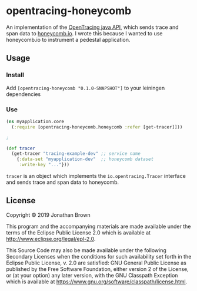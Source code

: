 # opentracing-honeycomb

An implementation of the [OpenTracing java API](https://opentracing.io/), which
sends trace and span data to [honeycomb.io](https://www.honeycomb.io/). I wrote
this because I wanted to use honeycomb.io to instrument a pedestal application.

## Usage

### Install

Add `[opentracing-honeycomb "0.1.0-SNAPSHOT"]` to your leiningen dependencies

### Use

```clojure
(ns myapplication.core
  (:require [opentracing-honeycomb.honeycomb :refer [get-tracer]]))

;

(def tracer
  (get-tracer "tracing-example-dev" ;; service name
    {:data-set "myapplication-dev"  ;; honeycomb dataset
     :write-key "..."}))
```

`tracer` is an object which implements the `io.opentracing.Tracer` interface and
sends trace and span data to honeycomb.

## License

Copyright © 2019 Jonathan Brown

This program and the accompanying materials are made available under the
terms of the Eclipse Public License 2.0 which is available at
http://www.eclipse.org/legal/epl-2.0.

This Source Code may also be made available under the following Secondary
Licenses when the conditions for such availability set forth in the Eclipse
Public License, v. 2.0 are satisfied: GNU General Public License as published by
the Free Software Foundation, either version 2 of the License, or (at your
option) any later version, with the GNU Classpath Exception which is available
at https://www.gnu.org/software/classpath/license.html.
